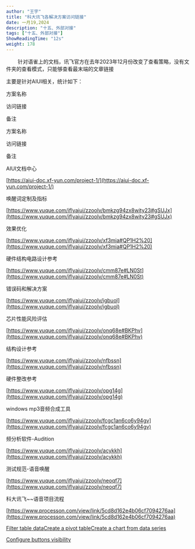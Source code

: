 ```yaml
---
author: "王宇"
title: "科大讯飞各解决方案访问链接"
date: 一月19,2024
description: "十五、外部对接"
tags: ["十五、外部对接"]
ShowReadingTime: "12s"
weight: 178
---
```

        针对语雀上的文档，讯飞官方在去年2023年12月份改变了查看策略，没有文件夹的查看模式，只能够查看最末端的文章链接

主要是针对AIUI相关，统计如下：

方案名称

访问链接

备注

方案名称

访问链接

备注

AIUI文档中心

[https://aiui-doc.xf-yun.com/project-1/](https://aiui-doc.xf-yun.com/project-1/)

  

唤醒词定制及指标

[https://www.yuque.com/iflyaiui/zzoolv/bmkzg94zx8wity23#gSUJx](https://www.yuque.com/iflyaiui/zzoolv/bmkzg94zx8wity23#gSUJx)

  

效果优化

[https://www.yuque.com/iflyaiui/zzoolv/xf3mia#QP1H2%20](https://www.yuque.com/iflyaiui/zzoolv/xf3mia#QP1H2%20)

  

硬件结构电路设计参考

[https://www.yuque.com/iflyaiui/zzoolv/cmm87e#LN0St](https://www.yuque.com/iflyaiui/zzoolv/cmm87e#LN0St)

  

错误码和解决方案

[https://www.yuque.com/iflyaiui/zzoolv/igbuol](https://www.yuque.com/iflyaiui/zzoolv/igbuol)

  

芯片性能风险评估

[https://www.yuque.com/iflyaiui/zzoolv/onq68e#BKPhv](https://www.yuque.com/iflyaiui/zzoolv/onq68e#BKPhv)

  

结构设计参考

[https://www.yuque.com/iflyaiui/zzoolv/nfbssn](https://www.yuque.com/iflyaiui/zzoolv/nfbssn)

  

硬件整改参考

[https://www.yuque.com/iflyaiui/zzoolv/opg14g](https://www.yuque.com/iflyaiui/zzoolv/opg14g)

  

windows mp3音频合成工具

[https://www.yuque.com/iflyaiui/zzoolv/fcgc1an6co6y94gv](https://www.yuque.com/iflyaiui/zzoolv/fcgc1an6co6y94gv)

  

频分析软件-Audition

[https://www.yuque.com/iflyaiui/zzoolv/acykkh](https://www.yuque.com/iflyaiui/zzoolv/acykkh)

  

测试规范-语音唤醒

[https://www.yuque.com/iflyaiui/zzoolv/neoqf7](https://www.yuque.com/iflyaiui/zzoolv/neoqf7)

  

科大讯飞~~语音项目流程

[https://www.processon.com/view/link/5cd8d162e4b06cf7094276aa](https://www.processon.com/view/link/5cd8d162e4b06cf7094276aa)

  

[Filter table data](#)[Create a pivot table](#)[Create a chart from data series](#)

[Configure buttons visibility](/users/tfac-settings.action)